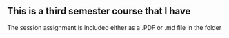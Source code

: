 ## This is a third semester course that I have

The session assignment is included either as a .PDF or .md file in the folder
